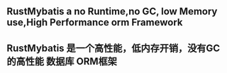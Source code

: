 
## RustMybatis a no Runtime,no GC, low Memory use,High Performance orm Framework

## RustMybatis 是一个高性能，低内存开销，没有GC 的高性能 数据库 ORM框架
